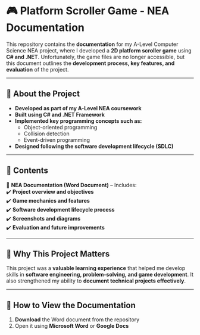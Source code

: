 # 🎮 Platform Scroller Game - NEA Documentation  

This repository contains the **documentation** for my A-Level Computer Science NEA project, where I developed a **2D platform scroller game** using **C# and .NET**. Unfortunately, the game files are no longer accessible, but this document outlines the **development process, key features, and evaluation** of the project.  

---

## 📌 About the Project  
- **Developed as part of my A-Level NEA coursework**  
- **Built using C# and .NET Framework**  
- **Implemented key programming concepts such as:**  
  - Object-oriented programming  
  - Collision detection  
  - Event-driven programming  
- **Designed following the software development lifecycle (SDLC)**  

---

## 📂 Contents  
📄 **NEA Documentation (Word Document)** – Includes:  
✔️ **Project overview and objectives**  
✔️ **Game mechanics and features**  
✔️ **Software development lifecycle process**  
✔️ **Screenshots and diagrams**  
✔️ **Evaluation and future improvements**  

---

## 🎯 Why This Project Matters  
This project was a **valuable learning experience** that helped me develop skills in **software engineering, problem-solving, and game development**. It also strengthened my ability to **document technical projects effectively**.  

---

## 📝 How to View the Documentation  
1. **Download** the Word document from the repository  
2. Open it using **Microsoft Word** or **Google Docs**  
